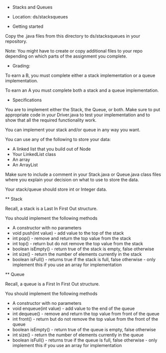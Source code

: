 * Stacks and Queues

* Location: ds/stacksqueues
* Getting started

Copy the .java files from this directory to ds/stacksqueues in your
repository.

Note: You might have to create or copy additional files to your repo
depending on which parts of the assignment you complete.


* Grading:

To earn a B, you must complete either a stack implementation or a
queue implementation.

To earn an A you must complete both a stack and a queue
implementation.

* Specifications

You are to implement either the Stack, the Queue, or both. Make sure
to put appropriate code in your Driver.java to test your
implementation and to show that all the required functionality work.

You can implement your stack and/or queue in any way you want.

You can use any of the following to store your data:

- A linked list that you build out of Node
- Your LinkedList class
- An array
- An ArrayList

Make sure to include a comment in your Stack.java or Queue.java
class files where you explain your decision on what to use to store
the data.

Your stack/queue should store int or Integer data.  

** Stack

Recall, a stack is a Last In First Out structure.

You should implement the following methods

- A constructor with no parameters
- void push(int value) - add value to the top of the stack
- int pop() - remove and return the top value from the stack
- int top() - return but do not remove the top value from the stack
- boolean isEmpty() - return true of the stack is empty, false otherwise
- int size() - return the number of elements currently in the stack
- boolean isFull() - returns true if the stack is full, false
  otherwise - only implement this if you use an array for implementation

** Queue

Recall, a queue is a First In First Out structure.

You should implement the following methods

- A constructor with no parameters
- void enqueue(int value) - add value to the end of the queue
- int dequeue() - remove and return the top value from front of the queue
- int front() - return but do not remove the top value from the front
  of the queue
- boolean isEmpty() - return true of the queue is empty, false otherwise
- int size() - return the number of elements currently in the queue
- boolean isFull() - returns true if the queue is full, false
  otherwise - only implement this if you use an array for implementation